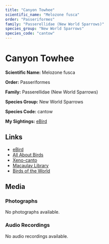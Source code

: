 ```yaml
---
title: "Canyon Towhee"
scientific_name: "Melozone fusca"
order: "Passeriformes"
family: "Passerellidae (New World Sparrows)"
species_group: "New World Sparrows"
species_code: "cantow"
---
```


# Canyon Towhee

**Scientific Name:** Melozone fusca

**Order:** Passeriformes

**Family:** Passerellidae (New World Sparrows)

**Species Group:** New World Sparrows

**Species Code:** cantow

**My Sightings:** [eBird](https://ebird.org/lifelist?r=world&time=life&spp=cantow)

## Links
* [eBird](https://ebird.org/species/cantow) 
* [All About Birds](https://www.allaboutbirds.org/guide/cantow) 
* [Xeno-canto](https://www.xeno-canto.org/species/melozone-fusca) 
* [Macaulay Library](https://search.macaulaylibrary.org/catalog?taxonCode=cantow&sort=rating_rank_desc)
* [Birds of the World](https://birdsoftheworld.org/bow/species/cantow)

## Media
### Photographs
No photographs available.

### Audio Recordings
No audio recordings available.

